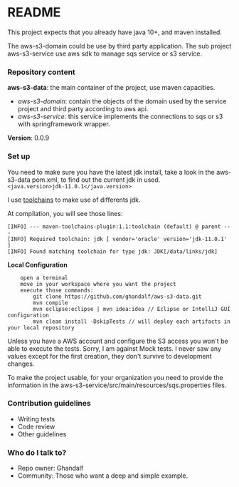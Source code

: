 # README #

This project expects that you already have java 10+, and maven installed.

The aws-s3-domain could be use by third party application.
The sub project aws-s3-service use aws sdk to manage sqs service or s3 service.


### Repository content ###

**aws-s3-data**: the main container of the project, use maven capacities.
 - _aws-s3-domain_: contain the objects of the domain used by the service project and third party according to aws api.
 - _aws-s3-service_: this service implements the connections to sqs or s3 with springframework wrapper.

**Version**: 0.0.9


### Set up ###

You need to make sure you have the latest jdk install, take a look in the aws-s3-data pom.xml, 
to find out the current jdk in used.<br>
    `<java.version>jdk-11.0.1</java.version>`

I use [toolchains](https://maven.apache.org/guides/mini/guide-using-toolchains.html) to make use of differents jdk.

At compilation, you will see those lines:

```
[INFO] --- maven-toolchains-plugin:1.1:toolchain (default) @ parent ---
[INFO] Required toolchain: jdk [ vendor='oracle' version='jdk-11.0.1' ]
[INFO] Found matching toolchain for type jdk: JDK[/data/links/jdk]

```

**Local Configuration**

```
	open a terminal
	move in your workspace where you want the project
	execute those commands:
	    git clone https://github.com/ghandalf/aws-s3-data.git
	    mvn compile
	    mvn eclipse:eclipse | mvn idea:idea // Eclipse or IntelliJ GUI configuration
	    mvn clean install -DskipTests // will deploy each artifacts in your local repository
```

Unless you have a AWS account and configure the S3 access you won't be able to execute the tests.
Sorry, I am against Mock tests. I never saw any values except for the first creation, they don't survive to development changes.

To make the project usable, for your organization you need to provide the information in the aws-s3-service/src/main/resources/sqs.properties files.


### Contribution guidelines ###

* Writing tests
* Code review
* Other guidelines


### Who do I talk to? ###

* Repo owner: Ghandalf
* Community: Those who want a deep and simple example.
